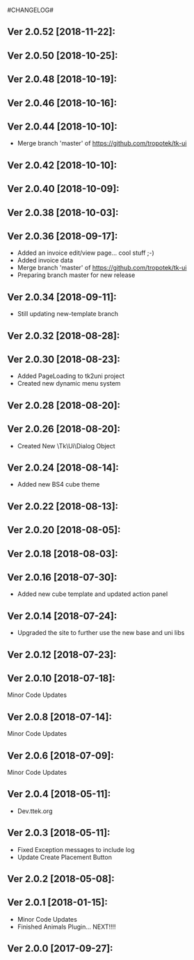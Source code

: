#CHANGELOG#

Ver 2.0.52 [2018-11-22]:
-------------------------------


Ver 2.0.50 [2018-10-25]:
-------------------------------


Ver 2.0.48 [2018-10-19]:
-------------------------------


Ver 2.0.46 [2018-10-16]:
-------------------------------


Ver 2.0.44 [2018-10-10]:
-------------------------------
  - Merge branch 'master' of https://github.com/tropotek/tk-ui


Ver 2.0.42 [2018-10-10]:
-------------------------------


Ver 2.0.40 [2018-10-09]:
-------------------------------


Ver 2.0.38 [2018-10-03]:
-------------------------------


Ver 2.0.36 [2018-09-17]:
-------------------------------
  - Added an invoice edit/view page... cool stuff ;-)
  - Added invoice data
  - Merge branch 'master' of https://github.com/tropotek/tk-ui
  - Preparing branch master for new release


Ver 2.0.34 [2018-09-11]:
-------------------------------
  - Still updating new-template branch


Ver 2.0.32 [2018-08-28]:
-------------------------------


Ver 2.0.30 [2018-08-23]:
-------------------------------
  - Added PageLoading to tk2uni project
  - Created new dynamic menu system


Ver 2.0.28 [2018-08-20]:
-------------------------------


Ver 2.0.26 [2018-08-20]:
-------------------------------
  - Created New \Tk\Ui\Dialog Object


Ver 2.0.24 [2018-08-14]:
-------------------------------
  - Added new BS4 cube theme


Ver 2.0.22 [2018-08-13]:
-------------------------------


Ver 2.0.20 [2018-08-05]:
-------------------------------


Ver 2.0.18 [2018-08-03]:
-------------------------------


Ver 2.0.16 [2018-07-30]:
-------------------------------
  - Added new cube template and updated action panel


Ver 2.0.14 [2018-07-24]:
-------------------------------
  - Upgraded the site to further use the new base and uni libs


Ver 2.0.12 [2018-07-23]:
-------------------------------


Ver 2.0.10 [2018-07-18]:
-------------------------------
Minor Code Updates


Ver 2.0.8 [2018-07-14]:
-------------------------------
Minor Code Updates


Ver 2.0.6 [2018-07-09]:
-------------------------------
Minor Code Updates


Ver 2.0.4 [2018-05-11]:
-------------------------------
 - Dev.ttek.org


Ver 2.0.3 [2018-05-11]:
-------------------------------
 - Fixed Exception messages to include log
 - Update Create Placement Button


Ver 2.0.2 [2018-05-08]:
-------------------------------


Ver 2.0.1 [2018-01-15]:
-------------------------------
 - Minor Code Updates
 - Finished Animals Plugin... NEXT!!!!


Ver 2.0.0 [2017-09-27]:
-------------------------------


